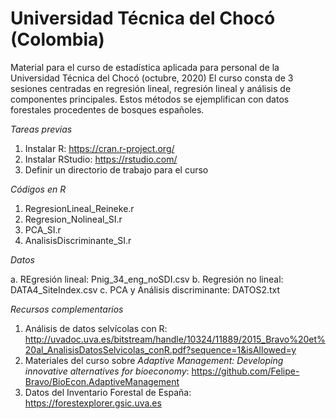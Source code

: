 # Universidad Técnica del Chocó (Colombia)
Material para el curso de estadística aplicada para personal de la Universidad Técnica del Chocó (octubre, 2020)
El curso consta de 3 sesiones centradas en regresión lineal, regresión lineal y análisis de componentes principales. 
Estos métodos se ejemplifican con datos forestales procedentes de bosques españoles.

*Tareas previas*
1. Instalar R: https://cran.r-project.org/
2. Instalar RStudio: https://rstudio.com/
3. Definir un directorio de trabajo para el curso

*Códigos en R*

1. RegresionLineal_Reineke.r
2. Regresion_Nolineal_SI.r
3. PCA_SI.r
4. AnalisisDiscriminante_SI.r

*Datos*

a. REgresión lineal: Pnig_34_eng_noSDI.csv
b. Regresión no lineal: DATA4_SiteIndex.csv
c.      PCA y Análisis discriminante: DATOS2.txt

*Recursos complementarios*

1. Análisis de datos selvícolas con R: http://uvadoc.uva.es/bitstream/handle/10324/11889/2015_Bravo%20et%20al_AnalisisDatosSelvicolas_conR.pdf?sequence=1&isAllowed=y
2. Materiales del curso sobre *Adaptive Management: Developing innovative alternatives for bioeconomy*: https://github.com/Felipe-Bravo/BioEcon.AdaptiveManagement
3. Datos del Inventario Forestal de España: https://forestexplorer.gsic.uva.es


